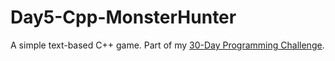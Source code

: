 # Day5-Cpp-MonsterHunter
A simple text-based C++ game. Part of my [30-Day Programming Challenge](https://showmethecodeblog.wordpress.com/2018/10/05/destroy-the-orcs/ "Destroy the Orcs").
